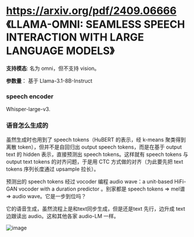 # https://arxiv.org/pdf/2409.06666 《LLAMA-OMNI: SEAMLESS SPEECH INTERACTION WITH LARGE LANGUAGE MODELS》

**支持模态**: 名为 omni，但不支持 vision。

**参数量**： 基于 Llama-3.1-8B-Instruct

### speech encoder
Whisper-large-v3.

### 语音怎么生成的

虽然生成时也用到了 speech tokens（HuBERT 的表示，经 k-means 聚类得到离散 token），但并不是自回归出 output speech tokens，而是在基于 output text 的 hidden 表示，直接预测出 speech tokens。这样就有 speech tokens 与 output text tokens 的对齐问题，于是用 CTC 方式做的对齐（为此要先把 text tokens 序列长度通过 upsample 拉长）。

预测出的 speech tokens 经过 vocoder 编程 audio wave：a unit-based HiFi-GAN vocoder with a duration predictor 。别家都是 speech tokens => mel谱 => audio wave。它是一步到位吗？

它的语音生成，虽然流程上是和text同步生成，但是还是text 先行，边升成 text 边跟读出 audio。这和其他各家 audio-LM 一样。

![image](https://github.com/user-attachments/assets/ab9d1d9c-6e84-484c-a168-b8ca1f1aa0eb)
